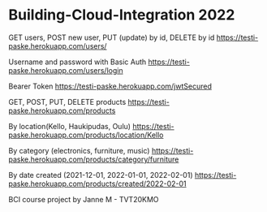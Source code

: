 # Building-Cloud-Integration 2022

GET users, POST new user, PUT (update) by id, DELETE by id https://testi-paske.herokuapp.com/users/

Username and password with Basic Auth https://testi-paske.herokuapp.com/users/login

Bearer Token https://testi-paske.herokuapp.com/jwtSecured



GET, POST, PUT, DELETE products https://testi-paske.herokuapp.com/products

By location(Kello, Haukipudas, Oulu) https://testi-paske.herokuapp.com/products/location/Kello

By category (electronics, furniture, music) https://testi-paske.herokuapp.com/products/category/furniture

By date created (2021-12-01, 2022-01-01, 2022-02-01) https://testi-paske.herokuapp.com/products/created/2022-02-01


BCI course project by Janne M - TVT20KMO
